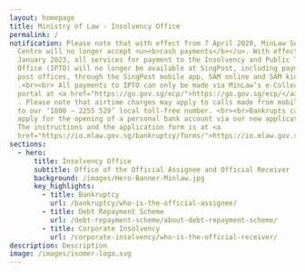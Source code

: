 ```yaml
---
layout: homepage
title: Ministry of Law - Insolvency Office
permalink: /
notification: Please note that with effect from 7 April 2020, MinLaw Services
  Centre will no longer accept <u><b>cash payments</b></u>. With effect from 15
  January 2023, all services for payment to the Insolvency and Public Trustee’s
  Office (IPTO) will no longer be available at SingPost, including payments at
  post offices, through the SingPost mobile app, SAM online and SAM kiosks
  .<br><br> All payments to IPTO can only be made via MinLaw’s e-Collection
  portal at <a href="https://go.gov.sg/ecp/">https://go.gov.sg/ecp/</a>.<br><br>
  . Please note that airtime charges may apply to calls made from mobile phones
  to our ‘1800 – 2255 529’ local toll-free number. <br><br>Bankrupts can now
  apply for the opening of a personal bank account via our new application form.
  The instructions and the application form is at <a
  href="https://io.mlaw.gov.sg/bankruptcy/forms/">https://io.mlaw.gov.sg/bankruptcy/forms/</a>.
sections:
  - hero:
      title: Insolvency Office
      subtitle: Office of the Official Assignee and Official Receiver
      background: /images/Hero-Banner-Minlaw.jpg
      key_highlights:
        - title: Bankruptcy
          url: /bankruptcy/who-is-the-official-assignee/
        - title: Debt Repayment Scheme
          url: /debt-repayment-scheme/about-debt-repayment-scheme/
        - title: Corporate Insolvency
          url: /corporate-insolvency/who-is-the-official-receiver/
description: Description
image: /images/isomer-logo.svg
---
```

